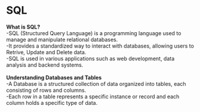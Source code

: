 # SQL
<b>What is SQL? </b><br>
-SQL (Structured Query Language) is a programming language used to manage and manipulate relational databases.<br>
-It provides a standardized way to interact with databases, allowing users to Retrive, Update and Delete data. <br>
-SQL is used in various applications such as web development, data analysis and backend systems.<br>
<br>
<b>Understanding Databases and Tables</b> <br>
-A Database is a structured collection of data organized into tables, each consisting of rows and columns.<br>
-Each row in a table represents a specific instance or record and each column holds a specific type of data.<br>
